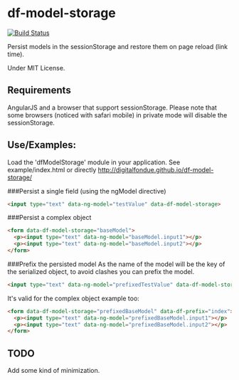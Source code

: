 df-model-storage
================

[![Build Status](https://travis-ci.org/digitalfondue/df-model-storage.png?branch=master)](https://travis-ci.org/digitalfondue/df-model-storage)

Persist models in the sessionStorage and restore them on page reload (link time).

Under MIT License.

## Requirements
AngularJS and a browser that support sessionStorage. 
Please note that some browsers (noticed with safari mobile) in private mode will disable the sessionStorage.


## Use/Examples:

Load the 'dfModelStorage' module in your application. See example/index.html or directly http://digitalfondue.github.io/df-model-storage/


###Persist a single field (using the ngModel directive)

```html
<input type="text" data-ng-model="testValue" data-df-model-storage>
```

###Persist a complex object

```html
<form data-df-model-storage="baseModel">
  <p><input type="text" data-ng-model="baseModel.input1"></p>
  <p><input type="text" data-ng-model="baseModel.input2"></p>
</form>
```


###Prefix the persisted model
As the name of the model will be the key of the serialized object, to avoid clashes you can prefix the model.

```html
<input type="text" data-ng-model="prefixedTestValue" data-df-model-storage data-df-prefix="index">
```

It's valid for the complex object example too:

```html
<form data-df-model-storage="prefixedBaseModel" data-df-prefix="index">
  <p><input type="text" data-ng-model="prefixedBaseModel.input1"></p>
  <p><input type="text" data-ng-model="prefixedBaseModel.input2"></p>
</form>
```

## TODO

Add some kind of minimization.
